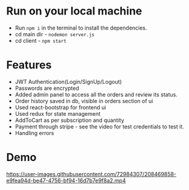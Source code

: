 # Run on your local machine

- Run `npm i` in the terminal to install the dependencies.
- cd main dir - `nodemon server.js`
- cd client - `npm start`

# Features

- JWT Authentication(Login/SignUp/Logout)
- Passwords are encrypted
- Added admin panel to access all the orders and review its status.
- Order history saved in db, visible in orders section of ui
- Used react-bootstrap for frontend ui
- Used redux for state management
- AddToCart as per subscription and quantity
- Payment through stripe - see the video for test credentials to test it.
- Handling errors

# Demo
https://user-images.githubusercontent.com/72984307/208469858-e9fea94d-be47-4756-bf94-16d7b7e9f8a2.mp4

